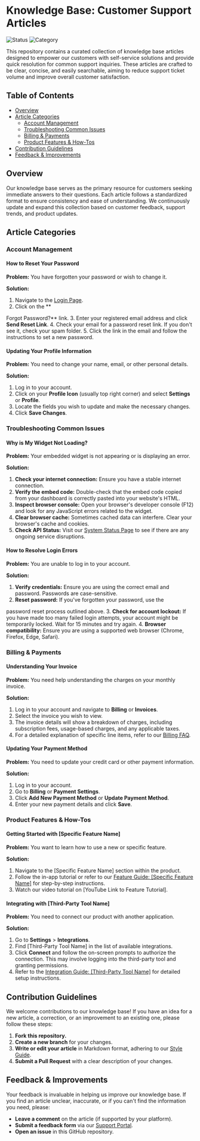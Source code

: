 # Knowledge Base: Customer Support Articles

![Status](https://img.shields.io/badge/Status-Live-brightgreen)
![Category](https://img.shields.io/badge/Category-Customer%20Support-blue)

This repository contains a curated collection of knowledge base articles designed to empower our customers with self-service solutions and provide quick resolution for common support inquiries. These articles are crafted to be clear, concise, and easily searchable, aiming to reduce support ticket volume and improve overall customer satisfaction.

## Table of Contents

- [Overview](#overview)
- [Article Categories](#article-categories)
  - [Account Management](#account-management)
  - [Troubleshooting Common Issues](#troubleshooting-common-issues)
  - [Billing & Payments](#billing--payments)
  - [Product Features & How-Tos](#product-features--how-tos)
- [Contribution Guidelines](#contribution-guidelines)
- [Feedback & Improvements](#feedback--improvements)

## Overview

Our knowledge base serves as the primary resource for customers seeking immediate answers to their questions. Each article follows a standardized format to ensure consistency and ease of understanding. We continuously update and expand this collection based on customer feedback, support trends, and product updates.

## Article Categories

### Account Management

#### How to Reset Your Password

**Problem:** You have forgotten your password or wish to change it.

**Solution:**

1.  Navigate to the [Login Page](https://yourproduct.com/login).
2.  Click on the **


Forgot Password?** link.
3.  Enter your registered email address and click **Send Reset Link**.
4.  Check your email for a password reset link. If you don't see it, check your spam folder.
5.  Click the link in the email and follow the instructions to set a new password.

#### Updating Your Profile Information

**Problem:** You need to change your name, email, or other personal details.

**Solution:**

1.  Log in to your account.
2.  Click on your **Profile Icon** (usually top right corner) and select **Settings** or **Profile**.
3.  Locate the fields you wish to update and make the necessary changes.
4.  Click **Save Changes**.

### Troubleshooting Common Issues

#### Why is My Widget Not Loading?

**Problem:** Your embedded widget is not appearing or is displaying an error.

**Solution:**

1.  **Check your internet connection:** Ensure you have a stable internet connection.
2.  **Verify the embed code:** Double-check that the embed code copied from your dashboard is correctly pasted into your website's HTML.
3.  **Inspect browser console:** Open your browser's developer console (F12) and look for any JavaScript errors related to the widget.
4.  **Clear browser cache:** Sometimes cached data can interfere. Clear your browser's cache and cookies.
5.  **Check API Status:** Visit our [System Status Page](https://status.yourproduct.com) to see if there are any ongoing service disruptions.

#### How to Resolve Login Errors

**Problem:** You are unable to log in to your account.

**Solution:**

1.  **Verify credentials:** Ensure you are using the correct email and password. Passwords are case-sensitive.
2.  **Reset password:** If you've forgotten your password, use the 


password reset process outlined above.
3.  **Check for account lockout:** If you have made too many failed login attempts, your account might be temporarily locked. Wait for 15 minutes and try again.
4.  **Browser compatibility:** Ensure you are using a supported web browser (Chrome, Firefox, Edge, Safari).

### Billing & Payments

#### Understanding Your Invoice

**Problem:** You need help understanding the charges on your monthly invoice.

**Solution:**

1.  Log in to your account and navigate to **Billing** or **Invoices**.
2.  Select the invoice you wish to view.
3.  The invoice details will show a breakdown of charges, including subscription fees, usage-based charges, and any applicable taxes.
4.  For a detailed explanation of specific line items, refer to our [Billing FAQ](https://support.yourproduct.com/billing-faq).

#### Updating Your Payment Method

**Problem:** You need to update your credit card or other payment information.

**Solution:**

1.  Log in to your account.
2.  Go to **Billing** or **Payment Settings**.
3.  Click **Add New Payment Method** or **Update Payment Method**.
4.  Enter your new payment details and click **Save**.

### Product Features & How-Tos

#### Getting Started with [Specific Feature Name]

**Problem:** You want to learn how to use a new or specific feature.

**Solution:**

1.  Navigate to the [Specific Feature Name] section within the product.
2.  Follow the in-app tutorial or refer to our [Feature Guide: [Specific Feature Name]](https://docs.yourproduct.com/features/specific-feature-name) for step-by-step instructions.
3.  Watch our video tutorial on [YouTube Link to Feature Tutorial].

#### Integrating with [Third-Party Tool Name]

**Problem:** You need to connect our product with another application.

**Solution:**

1.  Go to **Settings** > **Integrations**.
2.  Find [Third-Party Tool Name] in the list of available integrations.
3.  Click **Connect** and follow the on-screen prompts to authorize the connection. This may involve logging into the third-party tool and granting permissions.
4.  Refer to the [Integration Guide: [Third-Party Tool Name]](https://docs.yourproduct.com/integrations/third-party-tool) for detailed setup instructions.

## Contribution Guidelines

We welcome contributions to our knowledge base! If you have an idea for a new article, a correction, or an improvement to an existing one, please follow these steps:

1.  **Fork this repository.**
2.  **Create a new branch** for your changes.
3.  **Write or edit your article** in Markdown format, adhering to our [Style Guide](https://github.com/your-username/your-kb-repo/blob/main/STYLE_GUIDE.md).
4.  **Submit a Pull Request** with a clear description of your changes.

## Feedback & Improvements

Your feedback is invaluable in helping us improve our knowledge base. If you find an article unclear, inaccurate, or if you can't find the information you need, please:

*   **Leave a comment** on the article (if supported by your platform).
*   **Submit a feedback form** via our [Support Portal](https://support.yourproduct.com/feedback).
*   **Open an issue** in this GitHub repository.




